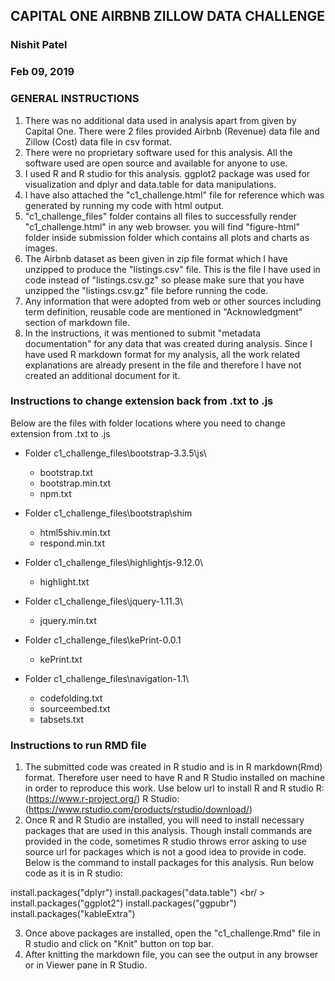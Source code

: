 ## CAPITAL ONE AIRBNB ZILLOW DATA CHALLENGE
### Nishit Patel
### Feb 09, 2019

### GENERAL INSTRUCTIONS

1. There was no additional data used in analysis apart from given by Capital One. There were 2 files provided Airbnb (Revenue) data file and Zillow (Cost) data file in csv format.
2. There were no proprietary software used for this analysis. All the software used are open source and available for anyone to use.
3. I used R and R studio for this analysis. ggplot2 package was used for visualization and dplyr and data.table for data manipulations.
4. I have also attached the "c1_challenge.html" file for reference which was generated by running my code with html output.
5. "c1_challenge_files" folder contains all files to successfully render "c1_challenge.html" in any web browser. you will find "figure-html" folder inside submission folder which contains all plots and charts as images.
6. The Airbnb dataset as been given in zip file format which I have unzipped to produce the "listings.csv" file. This is the file I have used in code instead of "listings.csv.gz" so please make sure
	that you have unzipped the "listings.csv.gz" file before running the code.
7. Any information that were adopted from web or other sources including term definition, reusable code are mentioned in "Acknowledgment" section of markdown file.
8. In the instructions, it was mentioned to submit "metadata documentation" for any data that was created during analysis. Since I have used R markdown format for my analysis, all the work related
	explanations are already present in the file and therefore I have not created an additional document for it.


### Instructions to change extension back from .txt to .js

Below are the files with folder locations where you need to change extension from .txt to .js

* Folder c1_challenge_files\bootstrap-3.3.5\js\
	* bootstrap.txt
	* bootstrap.min.txt
	* npm.txt

* Folder c1_challenge_files\bootstrap\shim
	* html5shiv.min.txt
	* respond.min.txt

* Folder c1_challenge_files\highlightjs-9.12.0\
	* highlight.txt

* Folder c1_challenge_files\jquery-1.11.3\
	* jquery.min.txt

* Folder c1_challenge_files\kePrint-0.0.1
	* kePrint.txt

* Folder c1_challenge_files\navigation-1.1\
	* codefolding.txt
	* sourceembed.txt
	* tabsets.txt



### Instructions to run RMD file

1. The submitted code was created in R studio and is in R markdown(Rmd) format. Therefore user need to have R and R Studio installed on machine	in order to reproduce this work.
	Use below url to install R and R studio
	R: (https://www.r-project.org/)
	R Studio: (https://www.rstudio.com/products/rstudio/download/)
2. Once R and R Studio are installed, you will need to install necessary packages that are used in this analysis. Though install commands are provided
	in the code, sometimes R studio throws error asking to use source url for packages which is not a good idea to provide in code.
	Below is the command to install packages for this analysis. Run below code as it is in R studio:

  install.packages("dplyr")
  install.packages("data.table") <br/ >
	install.packages("ggplot2")
	install.packages("ggpubr")
	install.packages("kableExtra")

3. Once above packages are installed, open the "c1_challenge.Rmd" file in R studio and click on "Knit" button on top bar.
4. After knitting the markdown file, you can see the output in any browser or in Viewer pane in R Studio.
